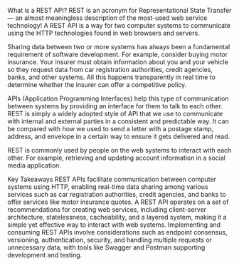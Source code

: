 What is a REST API? REST is an acronym for Representational State Transfer — an almost meaningless description of the most-used web service technology! A REST API is a way for two computer systems to communicate using the HTTP technologies found in web browsers and servers.

Sharing data between two or more systems has always been a fundamental requirement of software development. For example, consider buying motor insurance. Your insurer must obtain information about you and your vehicle so they request data from car registration authorities, credit agencies, banks, and other systems. All this happens transparently in real time to determine whether the insurer can offer a competitive policy.

APIs (Application Programming Interfaces) help this type of communication between systems by providing an interface for them to talk to each other. REST is simply a widely adopted style of API that we use to communicate with internal and external parties in a consistent and predictable way. It can be compared with how we used to send a letter with a postage stamp, address, and envelope in a certain way to ensure it gets delivered and read.

REST is commonly used by people on the web systems to interact with each other. For example, retrieving and updating account information in a social media application.

Key Takeaways
REST APIs facilitate communication between computer systems using HTTP, enabling real-time data sharing among various services such as car registration authorities, credit agencies, and banks to offer services like motor insurance quotes.
A REST API operates on a set of recommendations for creating web services, including client-server architecture, statelessness, cacheability, and a layered system, making it a simple yet effective way to interact with web systems.
Implementing and consuming REST APIs involve considerations such as endpoint consensus, versioning, authentication, security, and handling multiple requests or unnecessary data, with tools like Swagger and Postman supporting development and testing.
